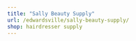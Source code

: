 ```yaml
---
title: "Sally Beauty Supply"
url: /edwardsville/sally-beauty-supply/
shop: hairdresser supply
---
```

